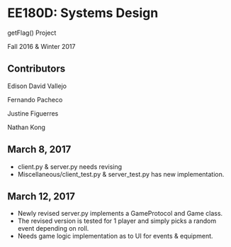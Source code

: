 # EE180D: Systems Design
getFlag() Project

Fall 2016 & Winter 2017

## Contributors
Edison David Vallejo

Fernando Pacheco

Justine Figuerres

Nathan Kong

## March 8, 2017
* client.py & server.py needs revising
* Miscellaneous/client_test.py & server_test.py has new implementation.

## March 12, 2017
* Newly revised server.py implements a GameProtocol and Game class.
* The revised version is tested for 1 player and simply picks a random event depending on roll.
* Needs game logic implementation as to UI for events & equipment.
